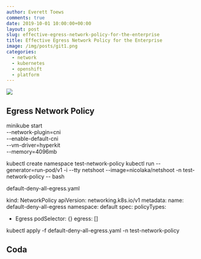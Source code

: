 ```yaml
---
author: Everett Toews
comments: true
date: 2019-10-01 10:00:00+00:00
layout: post
slug: effective-egress-network-policy-for-the-enterprise
title: Effective Egress Network Policy for the Enterprise
image: /img/posts/git1.png
categories:
  - network
  - kubernetes
  - openshift
  - platform
---
```

<img class="img-right" src="{{ page.image }}"/>

<!--more-->

## Egress Network Policy


minikube start \
    --network-plugin=cni \
    --enable-default-cni \
    --vm-driver=hyperkit \
    --memory=4096mb

kubectl create namespace test-network-policy
kubectl run --generator=run-pod/v1 -i --tty netshoot --image=nicolaka/netshoot -n test-network-policy -- bash

default-deny-all-egress.yaml

kind: NetworkPolicy
apiVersion: networking.k8s.io/v1
metadata:
  name: default-deny-all-egress
  namespace: default
spec:
  policyTypes:
  - Egress
  podSelector: {}
  egress: []

kubectl apply -f default-deny-all-egress.yaml -n test-network-policy



## Coda
